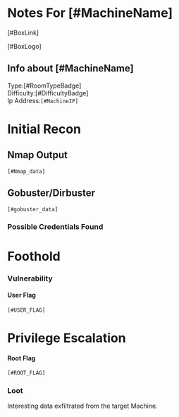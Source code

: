 # Notes For [#MachineName]

[#BoxLink]

[#BoxLogo]

## Info about [#MachineName]
Type:[#RoomTypeBadge]</br>
Difficulty:[#DifficultyBadge]</br>
Ip Address:``` [#MachineIP] ```</br>

<div style="page-break-after: always;"></div>

# Initial Recon

## Nmap Output

``[#Nmap_data]``

## Gobuster/Dirbuster

``[#gobuster_data]``

### Possible Credentials Found


# Foothold
### Vulnerability

#### User Flag
`` [#USER_FLAG] ``

# Privilege Escalation


#### Root Flag
`` [#ROOT_FLAG] ``

### Loot
Interesting data exfiltrated from the target Machine.
